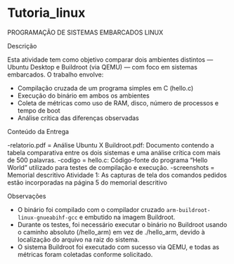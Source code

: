 # Tutoria_linux
PROGRAMAÇÃO DE SISTEMAS EMBARCADOS LINUX

Descrição

Esta atividade tem como objetivo comparar dois ambientes distintos — Ubuntu Desktop e Buildroot (via QEMU) — com foco em sistemas embarcados. O trabalho envolve:

- Compilação cruzada de um programa simples em C (hello.c)
- Execução do binário em ambos os ambientes
- Coleta de métricas como uso de RAM, disco, número de processos e tempo de boot
- Análise crítica das diferenças observadas

Conteúdo da Entrega

-relatorio.pdf = Análise Ubuntu X Buildroot.pdf: Documento contendo a tabela comparativa entre os dois sistemas e uma análise crítica com mais de 500 palavras.
-codigo = hello.c: Código-fonte do programa “Hello World” utilizado para testes de compilação e execução.
-screenshots = Memorial descritivo Atividade 1: As capturas de tela dos comandos pedidos estão incorporadas na página 5 do memorial descritivo

Observações

- O binário foi compilado com o compilador cruzado `arm-buildroot-linux-gnueabihf-gcc` e embutido na imagem Buildroot.
- Durante os testes, foi necessário executar o binário no Buildroot usando o caminho absoluto (/hello_arm) em vez de ./hello_arm, devido à localização do arquivo na raiz do sistema.
- O sistema Buildroot foi executado com sucesso via QEMU, e todas as métricas foram coletadas conforme solicitado.
